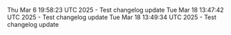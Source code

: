 Thu Mar  6 19:58:23 UTC 2025 - Test changelog update
Tue Mar 18 13:47:42 UTC 2025 - Test changelog update
Tue Mar 18 13:49:34 UTC 2025 - Test changelog update
